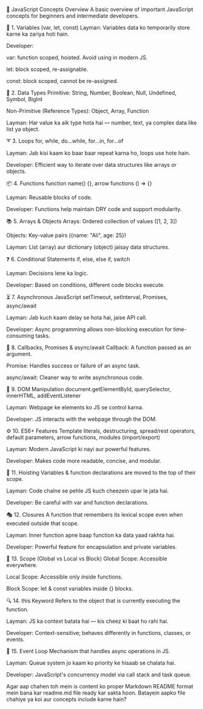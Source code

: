 📘 JavaScript Concepts Overview
A basic overview of important JavaScript concepts for beginners and intermediate developers.

🧠 1. Variables (var, let, const)
Layman: Variables data ko temporarily store karne ka zariya hoti hain.

Developer:

var: function scoped, hoisted. Avoid using in modern JS.

let: block scoped, re-assignable.

const: block scoped, cannot be re-assigned.

🔄 2. Data Types
Primitive: String, Number, Boolean, Null, Undefined, Symbol, BigInt

Non-Primitive (Reference Types): Object, Array, Function

Layman: Har value ka aik type hota hai — number, text, ya complex data like list ya object.

➰ 3. Loops
for, while, do...while, for...in, for...of

Layman: Jab kisi kaam ko baar baar repeat karna ho, loops use hote hain.

Developer: Efficient way to iterate over data structures like arrays or objects.

📦 4. Functions
function name() {}, arrow functions () => {}

Layman: Reusable blocks of code.

Developer: Functions help maintain DRY code and support modularity.

📚 5. Arrays & Objects
Arrays: Ordered collection of values ([1, 2, 3])

Objects: Key-value pairs ({name: "Ali", age: 25})

Layman: List (array) aur dictionary (object) jaisay data structures.

❓ 6. Conditional Statements
if, else, else if, switch

Layman: Decisions lene ka logic.

Developer: Based on conditions, different code blocks execute.

⏳ 7. Asynchronous JavaScript
setTimeout, setInterval, Promises, async/await

Layman: Jab kuch kaam delay se hota hai, jaise API call.

Developer: Async programming allows non-blocking execution for time-consuming tasks.

🔁 8. Callbacks, Promises & async/await
Callback: A function passed as an argument.

Promise: Handles success or failure of an async task.

async/await: Cleaner way to write asynchronous code.

🎯 9. DOM Manipulation
document.getElementById, querySelector, innerHTML, addEventListener

Layman: Webpage ke elements ko JS se control karna.

Developer: JS interacts with the webpage through the DOM.

⚙️ 10. ES6+ Features
Template literals, destructuring, spread/rest operators, default parameters, arrow functions, modules (import/export)

Layman: Modern JavaScript ki nayi aur powerful features.

Developer: Makes code more readable, concise, and modular.

🧱 11. Hoisting
Variables & function declarations are moved to the top of their scope.

Layman: Code chalne se pehle JS kuch cheezein upar le jata hai.

Developer: Be careful with var and function declarations.

🎭 12. Closures
A function that remembers its lexical scope even when executed outside that scope.

Layman: Inner function apne baap function ka data yaad rakhta hai.

Developer: Powerful feature for encapsulation and private variables.

📏 13. Scope (Global vs Local vs Block)
Global Scope: Accessible everywhere.

Local Scope: Accessible only inside functions.

Block Scope: let & const variables inside {} blocks.

🔍 14. this Keyword
Refers to the object that is currently executing the function.

Layman: JS ka context batata hai — kis cheez ki baat ho rahi hai.

Developer: Context-sensitive; behaves differently in functions, classes, or events.

🔁 15. Event Loop
Mechanism that handles async operations in JS.

Layman: Queue system jo kaam ko priority ke hisaab se chalata hai.

Developer: JavaScript's concurrency model via call stack and task queue.

Agar aap chahen toh mein is content ko proper Markdown README format mein bana kar readme.md file ready kar sakta hoon. Batayein aapko file chahiye ya koi aur concepts include karne hain?

